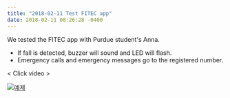 ```yaml
---
title: "2018-02-11 Test FITEC app"
date: 2018-02-11 08:26:28 -0400
---
```


We tested the FITEC app with Purdue student's Anna.

- If fall is detected, buzzer will sound and LED will flash.
- Emergency calls and emergency messages go to the registered number.

< Click video >

[![예제](http://img.youtube.com/vi/0icVyLgrguU/0.jpg)](https://youtu.be/0icVyLgrguU?t=0s)
